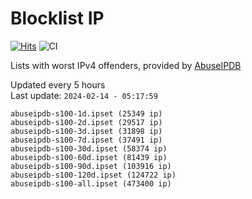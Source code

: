 # Blocklist IP

[![Hits](https://hits.seeyoufarm.com/api/count/incr/badge.svg?url=https%3A%2F%2Fgithub.com%2Fborestad%2Fblocklist-ip%2F&count_bg=%2379C83D&title_bg=%23555555&icon=&icon_color=%23E7E7E7&title=hits&edge_flat=false)](https://hits.seeyoufarm.com)  ![CI](https://img.shields.io/github/workflow/status/borestad/blocklist-ip/CI?style=flat-square)

Lists with worst IPv4 offenders, provided by [AbuseIPDB](https://www.abuseipdb.com/)

<!-- FOOTER-PLACEHOLDER -->
Updated every 5 hours<br>
Last update: `2024-02-14 - 05:17:59`
```
abuseipdb-s100-1d.ipset (25349 ip)
abuseipdb-s100-2d.ipset (29517 ip)
abuseipdb-s100-3d.ipset (31898 ip)
abuseipdb-s100-7d.ipset (37491 ip)
abuseipdb-s100-30d.ipset (58374 ip)
abuseipdb-s100-60d.ipset (81439 ip)
abuseipdb-s100-90d.ipset (103916 ip)
abuseipdb-s100-120d.ipset (124722 ip)
abuseipdb-s100-all.ipset (473400 ip)
```
